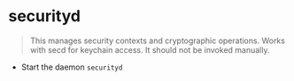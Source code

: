 # securityd
> This manages security contexts and cryptographic operations.
> Works with secd for keychain access.
> It should not be invoked manually.

- Start the daemon
`securityd`
